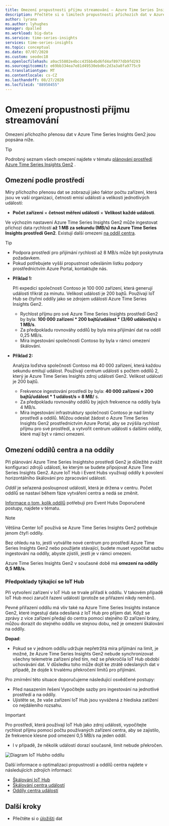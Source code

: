 ```yaml
---
title: Omezení propustnosti příjmu streamování – Azure Time Series Insights Gen2 | Microsoft Docs
description: Přečtěte si o limitech propustnosti příchozích dat v Azure Time Series Insights Gen2.
author: lyrana
ms.author: lyhughes
manager: dpalled
ms.workload: big-data
ms.service: time-series-insights
services: time-series-insights
ms.topic: conceptual
ms.date: 07/07/2020
ms.custom: seodec18
ms.openlocfilehash: a9ac55802e4bcc435bb4bd6fd4af8977db9fd293
ms.sourcegitcommit: e69bb334ea7e81d49530ebd6c2d3a3a8fa9775c9
ms.translationtype: MT
ms.contentlocale: cs-CZ
ms.lasthandoff: 08/27/2020
ms.locfileid: "88950455"
---
```

# <a name="streaming-ingestion-throughput-limits"></a>Omezení propustnosti příjmu streamování

Omezení příchozího přenosu dat v Azure Time Series Insights Gen2 jsou popsána níže.

> [!TIP]
> Podrobný seznam všech omezení najdete v tématu [plánování prostředí Azure Time Series Insights Gen2](https://docs.microsoft.com/azure/time-series-insights/time-series-insights-update-plan#review-preview-limits) .

## <a name="per-environment-limitations"></a>Omezení podle prostředí

Míry příchozího přenosu dat se zobrazují jako faktor počtu zařízení, která jsou ve vaší organizaci, četnosti emisí událostí a velikosti jednotlivých událostí:

*  **Počet zařízení** × **četnost měření událostí** × **Velikost každé události**.

Ve výchozím nastavení Azure Time Series Insights Gen2 může ingestovat příchozí data rychlostí **až 1 MB za sekundu (MB/s) na Azure Time Series Insights prostředí Gen2**. Existují další omezení [na oddíl centra](./concepts-streaming-ingress-throughput-limits.md#hub-partitions-and-per-partition-limits).

> [!TIP]
>
> * Podpora prostředí pro přijímání rychlostí až 8 MB/s může být poskytnuta požadavkem.
> * Pokud potřebujete vyšší propustnost odesláním lístku podpory prostřednictvím Azure Portal, kontaktujte nás.
 
* **Příklad 1:**

    Při expedici společnosti Contoso je 100 000 zařízení, která generují události třikrát za minutu. Velikost události je 200 bajtů. Používají IoT Hub se čtyřmi oddíly jako se zdrojem událostí Azure Time Series Insights Gen2.

    * Rychlost příjmu pro své Azure Time Series Insights prostředí Gen2 by byla: **100 000 zařízení * 200 bajtů/událost * (3/60 události/s) = 1 MB/s**.
    * Za předpokladu rovnováhy oddílů by byla míra přijímání dat na oddíl 0,25 MB/s.
    * Míra ingestování společnosti Contoso by byla v rámci omezení škálování.

* **Příklad 2:**

    Analýza loďstva společnosti Contoso má 40 000 zařízení, která každou sekundu emitují událost. Používají centrum událostí s počtem oddílů 2, který je Azure Time Series Insights zdroj událostí Gen2. Velikost události je 200 bajtů.

    * Frekvence ingestování prostředí by byla: **40 000 zařízení × 200 bajtů/událost * 1 událost/s = 8 MB/** s.
    * Za předpokladu rovnováhy oddílů by jejich frekvence na oddíly byla 4 MB/s.
    * Míra ingestování infrastruktury společnosti Contoso je nad limity prostředí a oddílů. Můžou odeslat žádost o Azure Time Series Insights Gen2 prostřednictvím Azure Portal, aby se zvýšila rychlost příjmu pro své prostředí, a vytvořit centrum událostí s dalšími oddíly, které mají být v rámci omezení.

## <a name="hub-partitions-and-per-partition-limits"></a>Omezení oddílů centra a na oddíly

Při plánování Azure Time Series Insightsho prostředí Gen2 je důležité zvážit konfiguraci zdrojů událostí, ke kterým se budete připojovat Azure Time Series Insights Gen2. Azure IoT Hub i Event Hubs využívají oddíly k povolení horizontálního škálování pro zpracování událostí. 

*Oddíl* je seřazená posloupnost událostí, která je držena v centru. Počet oddílů se nastaví během fáze vytváření centra a nedá se změnit.

[Informace o tom, kolik oddílů](https://docs.microsoft.com/azure/event-hubs/event-hubs-faq#how-many-partitions-do-i-need) potřebuji pro Event Hubs Doporučené postupy, najdete v tématu.

> [!NOTE]
> Většina Center IoT používá se Azure Time Series Insights Gen2 potřebuje jenom čtyři oddíly.

Bez ohledu na to, jestli vytváříte nové centrum pro prostředí Azure Time Series Insights Gen2 nebo použijete stávající, budete muset vypočítat sazbu ingestování na oddíly, abyste zjistili, jestli je v rámci omezení. 

Azure Time Series Insights Gen2 v současné době má **omezení na oddíly 0,5 MB/s**.

### <a name="iot-hub-specific-considerations"></a>Předpoklady týkající se IoT Hub

Při vytvoření zařízení v IoT Hub se trvale přiřadí k oddílu. V takovém případě IoT Hub moci zaručit řazení událostí (protože se přiřazení nikdy nemění).

Pevné přiřazení oddílu má vliv také na Azure Time Series Insights instance Gen2, které ingestují data odesílaná z IoT Hub pro příjem dat. Když se zprávy z více zařízení předají do centra pomocí stejného ID zařízení brány, můžou dorazit do stejného oddílu ve stejnou dobu, než je omezení škálování na oddíly.

**Dopad**:

* Pokud se v jednom oddílu udržuje nepřetržitá míra přijímání na limit, je možné, že Azure Time Series Insights Gen2 nebude synchronizovat všechny telemetrie zařízení před tím, než se překročila IoT Hub období uchovávání dat. V důsledku toho může dojít ke ztrátě odeslaných dat v případě, že dojde k trvalému překročení limitů pro přijímání.

Pro zmírnění této situace doporučujeme následující osvědčené postupy:

* Před nasazením řešení Vypočítejte sazby pro ingestování na jednotlivé prostředí a na oddíly.
* Ujistěte se, že vaše zařízení IoT Hub jsou vyvážená z hlediska zatížení co nejdáleního rozsahu.

> [!IMPORTANT]
> Pro prostředí, která používají IoT Hub jako zdroj události, vypočítejte rychlost příjmu pomocí počtu používaných zařízení centra, aby se zajistilo, že frekvence klesne pod omezení 0,5 MB/s na jeden oddíl.
>
> * I v případě, že několik událostí dorazí současně, limit nebude překročen.

  ![Diagram IoT Hubho oddílu](media/concepts-ingress-overview/iot-hub-partiton-diagram.png)

Další informace o optimalizaci propustnosti a oddílů centra najdete v následujících zdrojích informací:

* [Škálování IoT Hub](https://docs.microsoft.com/azure/iot-hub/iot-hub-scaling)
* [Škálování centra událostí](https://docs.microsoft.com/azure/event-hubs/event-hubs-scalability#throughput-units)
* [Oddíly centra událostí](https://docs.microsoft.com/azure/event-hubs/event-hubs-features#partitions)

## <a name="next-steps"></a>Další kroky

* Přečtěte si o [úložišti](./concepts-storage.md) dat